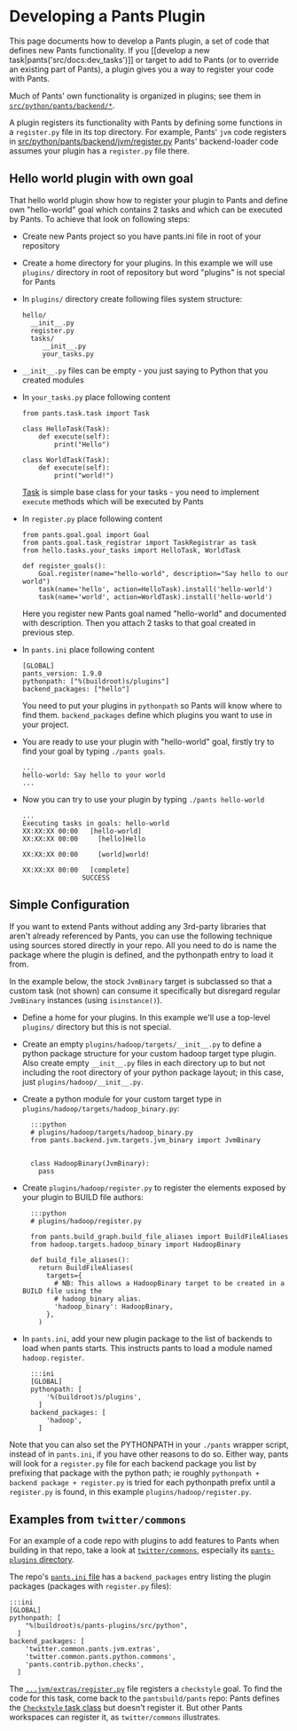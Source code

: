 Developing a Pants Plugin
=========================

This page documents how to develop a Pants plugin, a set of code that
defines new Pants functionality. If you
[[develop a new task|pants('src/docs:dev_tasks')]]
or target to add to Pants (or to
override an existing part of Pants), a plugin gives you a way to
register your code with Pants.

Much of Pants' own functionality is organized in plugins; see them in
[`src/python/pants/backend/*`](https://github.com/pantsbuild/pants/tree/master/src/python/pants/backend).

A plugin registers its functionality with Pants by defining some
functions in a `register.py` file in its top directory. For example,
Pants' `jvm` code registers in
[src/python/pants/backend/jvm/register.py](https://github.com/pantsbuild/pants/blob/master/src/python/pants/backend/jvm/register.py)
Pants' backend-loader code assumes your plugin has a `register.py` file
there.

Hello world plugin with own goal
--------------------
That hello world plugin show how to register your plugin to Pants and define own "hello-world" goal which contains 2 tasks and 
which can be executed by Pants. To achieve that look on following steps:
- Create new Pants project so you have pants.ini file in root of your repository

- Create a home directory for your plugins. In this example we will use `plugins/` directory in root of repository
but word "plugins" is not special for Pants

- In `plugins/` directory create following files system structure:

      hello/
        __init__.py
        register.py
        tasks/
           __init__.py
           your_tasks.py
        
        
- `__init__.py` files can be empty - you just saying to Python that you created modules

- In `your_tasks.py` place following content

      from pants.task.task import Task
          
      class HelloTask(Task):
          def execute(self):
              print("Hello")
     
      class WorldTask(Task):
          def execute(self):
              print("world!")
   [Task](https://github.com/pantsbuild/pants/blob/master/src/python/pants/task/task.py) is simple base
   class for your tasks - you need to implement `execute` methods which will be executed by Pants
   
- In `register.py` place following content

      from pants.goal.goal import Goal
      from pants.goal.task_registrar import TaskRegistrar as task
      from hello.tasks.your_tasks import HelloTask, WorldTask
      
      def register_goals():
          Goal.register(name="hello-world", description="Say hello to our world")
          task(name='hello', action=HelloTask).install('hello-world')
          task(name='world', action=WorldTask).install('hello-world')
          
     Here you register new Pants goal named "hello-world" and documented with description.
     Then you attach 2 tasks to that goal created in previous step.

- In `pants.ini` place following content
      
      [GLOBAL]
      pants_version: 1.9.0
      pythonpath: ["%(buildroot)s/plugins"]
      backend_packages: ["hello"]
      
     You need to put your plugins in `pythonpath` so Pants will know where to find them.
     `backend_packages` define which plugins you want to use in your project.
     
- You are ready to use your plugin with "hello-world" goal, firstly try to find your goal by typing `./pants goals`.

      ...
      hello-world: Say hello to your world
      ...
- Now you can try to use your plugin by typing `./pants hello-world`

      ...
      Executing tasks in goals: hello-world
      XX:XX:XX 00:00   [hello-world]
      XX:XX:XX 00:00     [hello]Hello
      
      XX:XX:XX 00:00     [world]world!
      
      XX:XX:XX 00:00   [complete]
                     SUCCESS

Simple Configuration
--------------------

If you want to extend Pants without adding any 3rd-party libraries that aren't already referenced by
Pants, you can use the following technique using sources stored directly in your repo.
All you need to do is name the package where the plugin is defined, and the pythonpath entry to
load it from.

In the example below, the stock `JvmBinary` target is subclassed so that a custom task (not shown)
can consume it specifically but disregard regular `JvmBinary` instances (using `isinstance()`).

- Define a home for your plugins. In this example we'll use a top-level `plugins/` directory but
  this is not special.

- Create an empty `plugins/hadoop/targets/__init__.py` to define a python package structure
  for your custom hadoop target type plugin. Also create empty `__init__.py` files in each
  directory up to but not including the root directory of your python package layout; in this case,
  just `plugins/hadoop/__init__.py`.

- Create a python module for your custom target type in `plugins/hadoop/targets/hadoop_binary.py`:

        :::python
        # plugins/hadoop/targets/hadoop_binary.py
        from pants.backend.jvm.targets.jvm_binary import JvmBinary


        class HadoopBinary(JvmBinary):
          pass


- Create `plugins/hadoop/register.py` to register the elements exposed by your plugin to BUILD file
  authors:

        :::python
        # plugins/hadoop/register.py

        from pants.build_graph.build_file_aliases import BuildFileAliases
        from hadoop.targets.hadoop_binary import HadoopBinary

        def build_file_aliases():
          return BuildFileAliases(
            targets={
              # NB: This allows a HadoopBinary target to be created in a BUILD file using the
              # hadoop_binary alias.
              'hadoop_binary': HadoopBinary,
            },
          )


- In `pants.ini`, add your new plugin package to the list of backends to load when pants starts.
  This instructs pants to load a module named `hadoop.register`.

        :::ini
        [GLOBAL]
        pythonpath: [
            '%(buildroot)s/plugins',
          ]
        backend_packages: [
            'hadoop',
          ]

Note that you can also set the PYTHONPATH in your `./pants` wrapper script, instead of in
`pants.ini`, if you have other reasons to do so. Either way, pants will look for a `register.py`
file for each backend package you list by prefixing that package with the python path; ie roughly
`pythonpath + backend package + register.py` is tried for each pythonpath prefix until a
`register.py` is found, in this example `plugins/hadoop/register.py`.

Examples from `twitter/commons`
-------------------------------

For an example of a code repo with plugins to add features to Pants when building in that repo,
take a look at [`twitter/commons`](https://github.com/twitter/commons), especially its
[`pants-plugins` directory](https://github.com/twitter/commons/tree/32011ab5351fea23e8c70e24e752540b06d1389f/pants-plugins).

The repo's [`pants.ini` file](https://github.com/twitter/commons/blob/32011ab5351fea23e8c70e24e752540b06d1389f/pants.ini) has a
`backend_packages` entry listing the plugin packages (packages with `register.py` files):

    :::ini
    [GLOBAL]
    pythonpath: [
        "%(buildroot)s/pants-plugins/src/python",
      ]
    backend_packages: [
        'twitter.common.pants.jvm.extras',
        'twitter.common.pants.python.commons',
        'pants.contrib.python.checks',
      ]

The [`...jvm/extras/register.py`](https://github.com/twitter/commons/blob/master/pants-plugins/src/python/twitter/common/pants/jvm/extras/register.py)
file registers a `checkstyle` goal. To find the code for this task, come back to the
`pantsbuild/pants` repo: Pants defines the
[`Checkstyle` task class](https://github.com/pantsbuild/pants/blob/master/src/python/pants/backend/jvm/tasks/checkstyle.py) but doesn't register it. 
But other Pants workspaces can register it, as `twitter/commons` illustrates.
